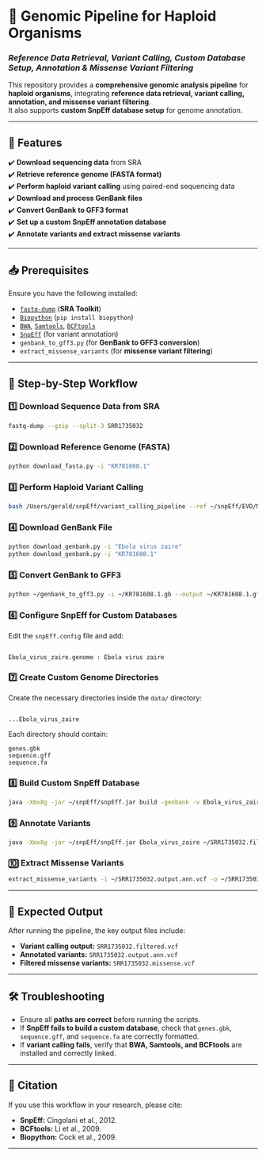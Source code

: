 # 🧬 Genomic Pipeline for Haploid Organisms
### *Reference Data Retrieval, Variant Calling, Custom Database Setup, Annotation & Missense Variant Filtering*

This repository provides a **comprehensive genomic analysis pipeline** for **haploid organisms**, integrating **reference data retrieval, variant calling, annotation, and missense variant filtering**.  
It also supports **custom SnpEff database setup** for genome annotation.

---

## 🚀 Features
✔️ **Download sequencing data** from SRA  
✔️ **Retrieve reference genome (FASTA format)**  
✔️ **Perform haploid variant calling** using paired-end sequencing data  
✔️ **Download and process GenBank files**  
✔️ **Convert GenBank to GFF3 format**  
✔️ **Set up a custom SnpEff annotation database**  
✔️ **Annotate variants and extract missense variants**  

---

## 📥 Prerequisites
Ensure you have the following installed:
- [`fastq-dump`](https://github.com/ncbi/sra-tools) (**SRA Toolkit**)
- [`Biopython`](https://biopython.org/) (`pip install biopython`)
- [`BWA`](http://bio-bwa.sourceforge.net/), [`Samtools`](http://www.htslib.org/), [`BCFtools`](http://www.htslib.org/)  
- [`SnpEff`](https://pcingola.github.io/SnpEff/) (for variant annotation)  
- `genbank_to_gff3.py` (for **GenBank to GFF3 conversion**)  
- `extract_missense_variants` (for **missense variant filtering**)  

---

## 📌 Step-by-Step Workflow

### **1️⃣ Download Sequence Data from SRA**
```bash
fastq-dump --gzip --split-3 SRR1735032
```

### **2️⃣ Download Reference Genome (FASTA)**
```bash
python download_fasta.py -i "KR781608.1"
```

### **3️⃣ Perform Haploid Variant Calling**
```bash
bash /Users/gerald/snpEff/variant_calling_pipeline --ref ~/snpEff/EVD/Makona-SLE.fa -1 ~/SRR1735032_1.fastq.gz -2 ~/SRR1735032_2.fastq.gz -o SRR1735032
```

### **4️⃣ Download GenBank File**
```bash
python download_genbank.py -i "Ebola virus zaire"
python download_genbank.py -i "KR781608.1"
```

### **5️⃣ Convert GenBank to GFF3**
```bash
python ~/genbank_to_gff3.py -i ~/KR781608.1.gb --output ~/KR781608.1.gff
```

### **6️⃣ Configure SnpEff for Custom Databases**
Edit the `snpEff.config` file and add:
```plaintext

Ebola_virus_zaire.genome : Ebola virus zaire
```

### **7️⃣ Create Custom Genome Directories**
Create the necessary directories inside the `data/` directory:
```plaintext

...Ebola_virus_zaire
```
Each directory should contain:
```plaintext
genes.gbk
sequence.gff
sequence.fa
```

### **8️⃣ Build Custom SnpEff Database**
```bash
java -Xmx8g -jar ~/snpEff/snpEff.jar build -genbank -v Ebola_virus_zaire
```

### **9️⃣ Annotate Variants**
```bash
java -Xmx8g -jar ~/snpEff/snpEff.jar Ebola_virus_zaire ~/SRR1735032.filtered.vcf > ~/SRR1735032.output.ann.vcf
```

### **🔟 Extract Missense Variants**
```bash
extract_missense_variants -i ~/SRR1735032.output.ann.vcf -o ~/SRR1735032.missense.vcf
```

---

## 📌 Expected Output
After running the pipeline, the key output files include:
- **Variant calling output:** `SRR1735032.filtered.vcf`
- **Annotated variants:** `SRR1735032.output.ann.vcf`
- **Filtered missense variants:** `SRR1735032.missense.vcf`

---

## 🛠️ Troubleshooting
- Ensure all **paths are correct** before running the scripts.
- If **SnpEff fails to build a custom database**, check that `genes.gbk`, `sequence.gff`, and `sequence.fa` are correctly formatted.
- If **variant calling fails**, verify that **BWA, Samtools, and BCFtools** are installed and correctly linked.

---

## 📝 Citation
If you use this workflow in your research, please cite:
- **SnpEff:** Cingolani et al., 2012.
- **BCFtools:** Li et al., 2009.
- **Biopython:** Cock et al., 2009.

---


